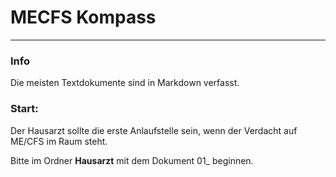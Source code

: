 # MECFS Kompass
---
### Info
Die meisten Textdokumente sind in Markdown verfasst. 


### Start: 
Der Hausarzt sollte die erste Anlaufstelle sein, wenn der Verdacht auf ME/CFS im Raum steht.

Bitte im Ordner **Hausarzt**  mit dem Dokument 01_ beginnen. 
